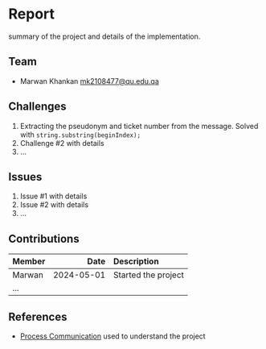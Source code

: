 # Report
 
summary of the project and details of the implementation.
 
## Team
 
- Marwan Khankan mk2108477@qu.edu.qa
 
## Challenges
 
1. Extracting the pseudonym and ticket number from the message. Solved with `string.substring(beginIndex);`
2. Challenge #2 with details
3. ...
 
## Issues
 
1. Issue #1 with details
2. Issue #2 with details
3. ...
 
## Contributions
 
| Member |       Date | Description |
| :----- | ---------: | :---------- |
| Marwan | 2024-05-01 | Started the project |
| ...    |            |             |
 
## References
 
- [Process Communication](https://queue.qa/cmps405/projects/02-communication/) used to understand the project
